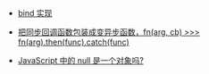 - [bind 实现](https://github.com/xiaotangdou/daily-question-js/issues/1)

- [把同步回调函数包装成变异步函数，fn(arg, cb) >>> fn(arg).then(func).catch(func)](https://github.com/xiaotangdou/daily-question-js/issues/2)

- [JavaScript 中的 null 是一个对象吗?](https://github.com/xiaotangdou/daily-question-js/issues/3)
